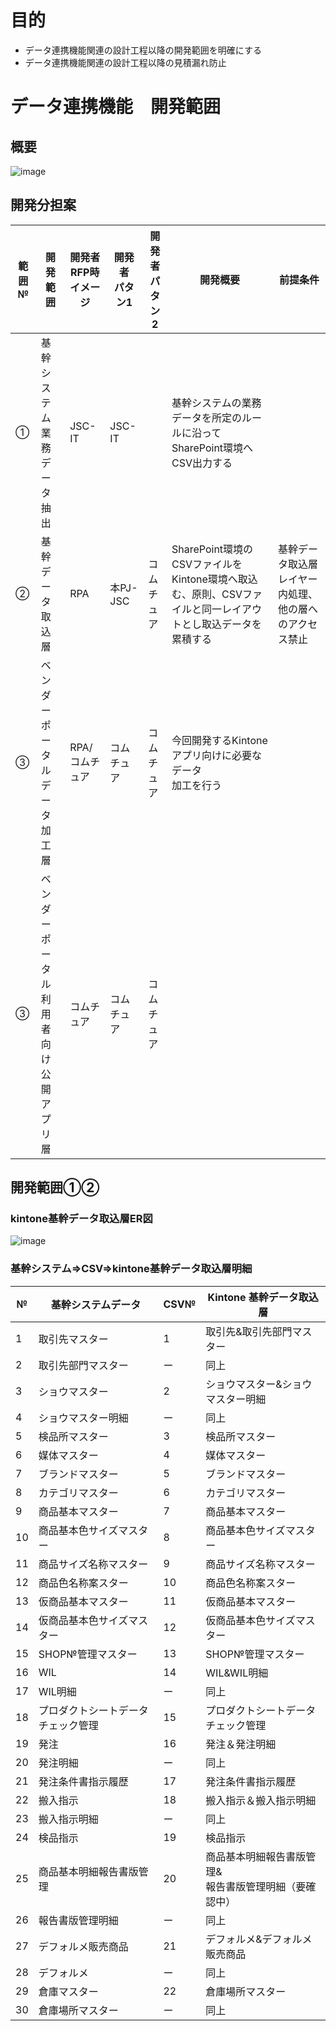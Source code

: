 
# 目的

- データ連携機能関連の設計工程以降の開発範囲を明確にする
- データ連携機能関連の設計工程以降の見積漏れ防止

# データ連携機能　開発範囲
## 概要
![image](https://github.com/ShopChannelIT/Vendor-Potal-Systme/assets/88366591/f4c151fe-6af8-43e7-841e-f82af3fc65a1)

## 開発分担案
| 範囲№ | 開発範囲 | 開発者<br>RFP時イメージ | 開発者<br>パタン1 | 開発者<br>パタン2 | 開発概要 | 前提条件 |
| - | - | - | - | - | - | - |
| ① | 基幹システム業務<br>データ抽出 | JSC-IT | JSC-IT |  | 基幹システムの業務データを所定のルールに沿ってSharePoint環境へCSV出力する |  |
| ② | 基幹データ取込層 | RPA | 本PJ-JSC | コムチュア | SharePoint環境のCSVファイルをKintone環境へ取込む、原則、CSVファイルと同一レイアウトとし取込データを累積する | 基幹データ取込層レイヤー内処理、他の層へのアクセス禁止 |
| ③ | ベンダーポータル<br>データ加工層 | RPA/コムチュア | コムチュア | コムチュア | 今回開発するKintoneアプリ向けに必要なデータ<br>加工を行う |  |
| ③ | ベンダーポータル<br>利用者向け公開アプリ層 | コムチュア | コムチュア | コムチュア |  |  |

## 開発範囲①②
### kintone基幹データ取込層ER図
![image](https://github.com/ShopChannelIT/Vendor-Potal-Systme/assets/88366591/2a6aca1e-2c19-42b4-b254-b521e12a1423)

### 基幹システム⇒CSV⇒kintone基幹データ取込層明細
| № | 基幹システムデータ | CSV№ | Kintone  基幹データ取込層 |
| - | - | - | - |
| 1 | 取引先マスター | 1 | 取引先&取引先部門マスター |
| 2 | 取引先部門マスター | ー | 同上 |
| 3 | ショウマスター | 2 | ショウマスター&ショウマスター明細 |
| 4 | ショウマスター明細 | ー | 同上 |
| 5 | 検品所マスター | 3 | 検品所マスター |
| 6 | 媒体マスター | 4 | 媒体マスター |
| 7 | ブランドマスター | 5 | ブランドマスター |
| 8 | カテゴリマスター | 6 | カテゴリマスター |
| 9 | 商品基本マスター | 7 | 商品基本マスター |
| 10 | 商品基本色サイズマスター | 8 | 商品基本色サイズマスター |
| 11 | 商品サイズ名称マスター | 9 | 商品サイズ名称マスター |
| 12 | 商品色名称案スター | 10 | 商品色名称案スター |
| 13 | 仮商品基本マスター | 11 | 仮商品基本マスター |
| 14 | 仮商品基本色サイズマスター | 12 | 仮商品基本色サイズマスター |
| 15 | SHOP№管理マスター | 13 | SHOP№管理マスター |
| 16 | WIL | 14 | WIL&WIL明細 |
| 17 | WIL明細 | ー | 同上 |
| 18 | プロダクトシートデータチェック管理 | 15 | プロダクトシートデータチェック管理 |
| 19 | 発注 | 16 | 発注＆発注明細 |
| 20 | 発注明細 | ー | 同上 |
| 21 | 発注条件書指示履歴 | 17 | 発注条件書指示履歴 |
| 22 | 搬入指示 | 18 | 搬入指示＆搬入指示明細 |
| 23 | 搬入指示明細 | ー | 同上 |
| 24 | 検品指示 | 19 | 検品指示 |
| 25 | 商品基本明細報告書版管理 | 20 | 商品基本明細報告書版管理&<br>報告書版管理明細（要確認中） |
| 26 | 報告書版管理明細 | ー | 同上 |
| 27 | デフォルメ販売商品 | 21 | デフォルメ&デフォルメ販売商品 |
| 28 | デフォルメ | ー | 同上 |
| 29 | 倉庫マスター | 22 | 倉庫場所マスター |
| 30 | 倉庫場所マスター | ー | 同上 |
